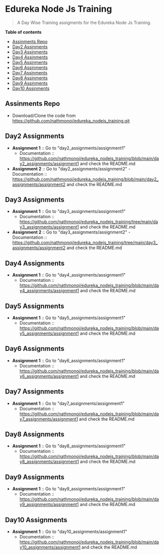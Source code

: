 # Edureka Node Js Training
> A Day Wise Training assigments for the Edureka Node Js Training.

__Table of contents__

  - [Assinments Repo](#assinments-repo)
  - [Day2 Assinments](#day2-assignments)
  - [Day3 Assinments](#day3-assignments)
  - [Day4 Assinments](#day4-assignments)
  - [Day5 Assinments](#day5-assignments)
  - [Day6 Assinments](#day6-assignments)
  - [Day7 Assinments](#day7-assignments)
  - [Day8 Assinments](#day8-assignments)
  - [Day9 Assinments](#day9-assignments)
  - [Day10 Assinments](#day10-assignments)

## Assinments Repo

 - Download/Clone the code from https://github.com/nathmonoj/edureka_nodejs_training.git

## Day2 Assignments

  - **Assignment 1** :: Go to "day2_assignments/assignment1"
    - Documentation :: https://github.com/nathmonoj/edureka_nodejs_training/blob/main/day2_assignments/assignment1 and check the README.md
  - **Assignment 2** :: Go to "day2_assignments/assignment2"
    -Documentation :: https://github.com/nathmonoj/edureka_nodejs_training/blob/main/day2_assignments/assignment2 and check the README.md

## Day3 Assignments

  - **Assignment 1** :: Go to "day3_assignments/assignment1"
    - Documentation :: https://github.com/nathmonoj/edureka_nodejs_training/tree/main/day3_assignments/assignment1 and check the README.md
  - **Assignment 2** :: Go to "day3_assignments/assignment2"
    -Documentation :: https://github.com/nathmonoj/edureka_nodejs_training/tree/main/day3_assignments/assignment2 and check the README.md

## Day4 Assignments

  - **Assignment 1** :: Go to "day4_assignments/assignment1"
    - Documentation :: https://github.com/nathmonoj/edureka_nodejs_training/blob/main/day4_assignments/assignment1 and check the README.md

## Day5 Assignments

  - **Assignment 1** :: Go to "day5_assignments/assignment1"
    - Documentation :: https://github.com/nathmonoj/edureka_nodejs_training/blob/main/day5_assignments/assignment1 and check the README.md

## Day6 Assignments

  - **Assignment 1** :: Go to "day6_assignments/assignment1"
    - Documentation :: https://github.com/nathmonoj/edureka_nodejs_training/blob/main/day6_assignments/assignment1 and check the README.md

## Day7 Assignments

  - **Assignment 1** :: Go to "day7_assignments/assignment1"
    - Documentation :: https://github.com/nathmonoj/edureka_nodejs_training/blob/main/day7_assignments/assignment1 and check the README.md

## Day8 Assignments

  - **Assignment 1** :: Go to "day8_assignments/assignment1"
    - Documentation :: https://github.com/nathmonoj/edureka_nodejs_training/blob/main/day8_assignments/assignment1 and check the README.md


## Day9 Assignments

  - **Assignment 1** :: Go to "day9_assignments/assignment1"
    - Documentation :: https://github.com/nathmonoj/edureka_nodejs_training/blob/main/day9_assignments/assignment1 and check the README.md


## Day10 Assignments

  - **Assignment 1** :: Go to "day10_assignments/assignment1"
    - Documentation :: https://github.com/nathmonoj/edureka_nodejs_training/blob/main/day10_assignments/assignment1 and check the README.md
